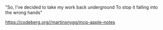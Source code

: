 "So, I've decided to take my work back underground
To stop it falling into the wrong hands"

https://codeberg.org//martinsnygg/mcp-apple-notes
